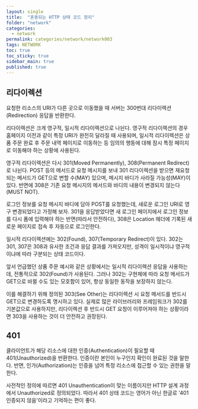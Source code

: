 ```yaml
---
layout: single
title:  "혼동되는 HTTP 상태 코드 정리"
folder: "network"
categories:
  - network
permalink: categories/network/network003
tags: NETWORK
toc: true
toc_sticky: true
sidebar_main: true
published: true
---
```


## 리다이렉션
요청한 리소스의 URI가 다른 곳으로 이동했을 때 서버는 300번대 리다이렉션(Redirection) 응답을 반환한다.

리다이렉션은 크게 영구적, 일시적 리다이렉션으로 나뉜다. 영구적 리다이렉션의 경우 홈페이지 이전과 같이 특정 URI가 완전히 달라질 때 사용되며, 일시적 리다이렉션은 상품 주문 완료 후 주문 내역 페이지로 이동하는 등 임의의 행동에 대해 잠시 특정 페이지로 이동해야 하는 상황에 사용된다.

영구적 리다이렉션은 다시 301(Moved Permanently), 308(Permanent Redirect)로 나뉜다. POST 등의 메서드로 요청 메시지를 보내 301 리다이렉션을 받으면 재요청 되는 메서드가 GET으로 변할 수(MAY) 있으며, 메시지 바디가 사라질 가능성(MAY)이 있다. 반면에 308은 기존 요청 메시지의 메서드와 바디의 내용이 변경되지 않는다(MUST NOT).

로그인 정보를 요청 메시지 바디에 담아 POST를 요청했는데, 새로운 로그인 URI로 영구 변경되었다고 가정해 보자. 301을 응답받았다면 새 로그인 페이지에서 로그인 정보를 다시 폼에 입력해야 하는 반면(따라서 안전하다), 308은 Location 헤더에 기록된 새로운 페이지로 접속 후 자동으로 로그인한다.

일시적 리다이렉션에는 302(Found), 307(Temporary Redirect)이 있다. 302는 301, 307은 308과 유사한 조건과 응답 결과를 가져오지만, 성격이 일시적이냐 영구적이냐에 따라 구분되는 상태 코드이다.

앞서 언급했던 상품 주문 예시와 같은 상황에서는 일시적 리다이렉션 응답을 사용하는데, 전통적으로 302(Found)가 사용된다. 그러나 302는 구현체에 따라 요청 메서드가 GET으로 바뀔 수도 있는 모호함이 있어, 항상 동일한 동작을 보장하지 않는다.

이를 해결하기 위해 정의된 303(See Other)는 리다이렉션 시 요청 메서드를 반드시 GET으로 변경하도록 명시하고 있다. 실제로 많은 라이브러리와 프레임워크가 302를 기본값으로 사용하지만, 리다이렉션 후 반드시 GET 요청이 이루어져야 하는 상황이라면 303을 사용하는 것이 더 안전하고 권장된다.

## 401
클라이언트가 해당 리소스에 대한 인증(Authentication)이 필요할 때 401(Unauthorized)을 반환한다. 인증이란 본인이 누구인지 확인이 완료된 것을 말한다. 반면, 인가(Authorization)는 인증을 넘어 특정 리소스에 접근할 수 있는 권한을 말한다.

사전적인 정의에 따르면 401 Unauthentication이 맞는 이름이지만 HTTP 설계 과정에서 Unauthorized로 정의되었다. 따라서 401 상태 코드는 영어가 아닌 한글로 \'401 인증되지 않음\'이라고 기억하는 편이 좋다.